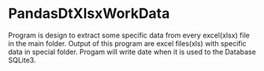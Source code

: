 # PandasDtXlsxWorkData
  Program is design to extract some specific data from every excel(xlsx) file in the main folder. 
Output of this program are excel files(xls) with specific data in special folder. Progam will write date
when it is used to the Database SQLite3.

